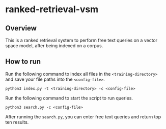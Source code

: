 # ranked-retrieval-vsm

## Overview
This is a ranked retrieval system to perform free text queries on a
vector space model, after being indexed on a corpus.

## How to run
Run the following command to index all files in the `<training-directory>` and save your file paths
into the `<config-file>`.
```
python3 index.py -t <training-directory> -c <config-file>
```
Run the following command to start the script to run queries.
```
python3 search.py -c <config-file>
```
After running the `search.py`, you can enter free text queries and return top ten results.


